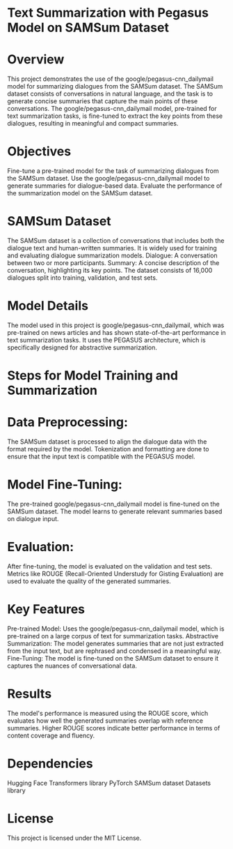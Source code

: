 # Text Summarization with Pegasus Model on SAMSum Dataset
# Overview
This project demonstrates the use of the google/pegasus-cnn_dailymail model for summarizing dialogues from the SAMSum dataset. The SAMSum dataset consists of conversations in natural language, and the task is to generate concise summaries that capture the main points of these conversations.
The google/pegasus-cnn_dailymail model, pre-trained for text summarization tasks, is fine-tuned to extract the key points from these dialogues, resulting in meaningful and compact summaries.

# Objectives
Fine-tune a pre-trained model for the task of summarizing dialogues from the SAMSum dataset.
Use the google/pegasus-cnn_dailymail model to generate summaries for dialogue-based data.
Evaluate the performance of the summarization model on the SAMSum dataset.
# SAMSum Dataset
The SAMSum dataset is a collection of conversations that includes both the dialogue text and human-written summaries. It is widely used for training and evaluating dialogue summarization models.
Dialogue: A conversation between two or more participants.
Summary: A concise description of the conversation, highlighting its key points.
The dataset consists of 16,000 dialogues split into training, validation, and test sets.

# Model Details
The model used in this project is google/pegasus-cnn_dailymail, which was pre-trained on news articles and has shown state-of-the-art performance in text summarization tasks. It uses the PEGASUS architecture, which is specifically designed for abstractive summarization.

# Steps for Model Training and Summarization
# Data Preprocessing:
The SAMSum dataset is processed to align the dialogue data with the format required by the model.
Tokenization and formatting are done to ensure that the input text is compatible with the PEGASUS model.
# Model Fine-Tuning:
The pre-trained google/pegasus-cnn_dailymail model is fine-tuned on the SAMSum dataset. The model learns to generate relevant summaries based on dialogue input.
# Evaluation:
After fine-tuning, the model is evaluated on the validation and test sets.
Metrics like ROUGE (Recall-Oriented Understudy for Gisting Evaluation) are used to evaluate the quality of the generated summaries.
# Key Features
Pre-trained Model: Uses the google/pegasus-cnn_dailymail model, which is pre-trained on a large corpus of text for summarization tasks.
Abstractive Summarization: The model generates summaries that are not just extracted from the input text, but are rephrased and condensed in a meaningful way.
Fine-Tuning: The model is fine-tuned on the SAMSum dataset to ensure it captures the nuances of conversational data.
# Results
The model's performance is measured using the ROUGE score, which evaluates how well the generated summaries overlap with reference summaries. Higher ROUGE scores indicate better performance in terms of content coverage and fluency.

# Dependencies
Hugging Face Transformers library
PyTorch
SAMSum dataset
Datasets library
# License
This project is licensed under the MIT License.

